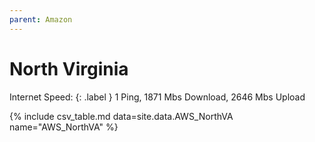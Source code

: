 ```yaml
---
parent: Amazon
---
```


# North Virginia

Internet Speed: 
{: .label }
1 Ping, 1871 Mbs Download, 2646 Mbs Upload

{% include csv_table.md data=site.data.AWS_NorthVA name="AWS_NorthVA" %}
